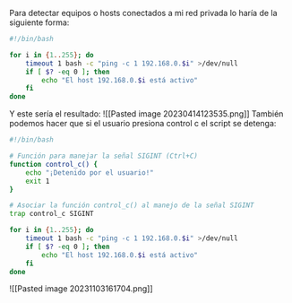 Para detectar equipos o hosts conectados a mi red privada lo haría de la siguiente forma:
```bash
#!/bin/bash

for i in {1..255}; do
    timeout 1 bash -c "ping -c 1 192.168.0.$i" >/dev/null
    if [ $? -eq 0 ]; then
        echo "El host 192.168.0.$i está activo"
    fi
done
```
Y este sería el resultado:
![[Pasted image 20230414123535.png]]
También podemos hacer que si el usuario presiona control c el script se detenga:
```bash
#!/bin/bash

# Función para manejar la señal SIGINT (Ctrl+C)
function control_c() {
    echo "¡Detenido por el usuario!"
    exit 1
}

# Asociar la función control_c() al manejo de la señal SIGINT
trap control_c SIGINT

for i in {1..255}; do
    timeout 1 bash -c "ping -c 1 192.168.0.$i" >/dev/null
    if [ $? -eq 0 ]; then
        echo "El host 192.168.0.$i está activo"
    fi
done
```
![[Pasted image 20231103161704.png]]